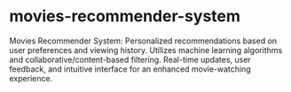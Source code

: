 # movies-recommender-system
Movies Recommender System: Personalized recommendations based on user preferences and viewing history. Utilizes machine learning algorithms and collaborative/content-based filtering. Real-time updates, user feedback, and intuitive interface for an enhanced movie-watching experience.
